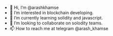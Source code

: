 - 👋 Hi, I’m @arashkhamse
- 👀 I’m interested in blockchain developing.
- 🌱 I’m currently learning solidity and javascript.
- 💞️ I’m looking to collaborate on solodity teams.
- 📫 How to reach me at telegram @arash_khamse

<!---
arashkhamse/arashkhamse is a ✨ special ✨ repository because its `README.md` (this file) appears on your GitHub profile.
You can click the Preview link to take a look at your changes.
--->
